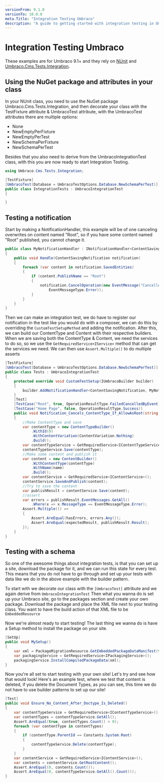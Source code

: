 ```yaml
---
versionFrom: 9.1.0
versionTo: 10.0.0
meta.Title: "Integration Testing Umbraco"
description: "A guide to getting started with integration testing in Umbraco"
---
```


# Integration Testing Umbraco

These examples are for Umbraco 9.1+ and they rely on [NUnit](https://nunit.org/) and [Umbraco.Cms.Tests.Integration](https://github.com/umbraco/Umbraco-CMS/tree/v10/contrib/tests/Umbraco.Tests.Integration).

## Using the NuGet package and attributes in your class

In your NUnit class, you need to use the NuGet package Umbraco.Cms.Tests.Integration, and then decorate your class with the TestFixture attribute & UmbracoTest attribute, with the UmbracoTest attributes there are multiple options:

- None
- NewEmptyPerFixture
- NewEmptyPerTest
- NewSchemaPerFixture
- NewSchemaPerTest

Besides that you also need to derive from the UmbracoIntegrationTest class, with this you are now ready to start Integration Testing.

```csharp
using Umbraco.Cms.Tests.Integration;

[TestFixture]
[UmbracoTest(Database = UmbracoTestOptions.Database.NewSchemaPerTest)]
public class IntegrationTests : UmbracoIntegrationTest
{

}
```

## Testing a notification

Start by making a NotificationHandler, this example will be of one canceling overwrites on content named "Root", so if you have some content named "Root" published, you cannot change it.

```csharp
public class MyNotificationHandler : INotificationHandler<ContentSavingNotification>
{
    public void Handle(ContentSavingNotification notification)
    {
        foreach (var content in notification.SavedEntities)
        {
            if (content.PublishName == "Root")
            {
                notification.CancelOperation(new EventMessage("Cancelled", "Please do not change root content",
                    EventMessageType.Error));
            }
        }
    }
}
```

Then we can make an integration test, we do have to register our notification in the test like you would do with a composer, we can do this by overriding the `CustomTestSetupMethod` and adding the notification.
After this, we can build our ContentType and Content with their respective builders.
When we are saving both the ContentType & Content, we need the services to do so, so we use the `GetRequiredService<IService>` method that can get the services we need.
We can then use `Assert.Multiple()` to do multiple asserts

```csharp
[TestFixture]
[UmbracoTest(Database = UmbracoTestOptions.Database.NewSchemaPerTest)]
public class Tests : UmbracoIntegrationTest
{
    protected override void CustomTestSetup(IUmbracoBuilder builder)
    {
        builder.AddNotificationHandler<ContentSavingNotification, MyNotificationHandler>();
    }
    [Test]
    [TestCase("Root", true, OperationResultType.FailedCancelledByEvent)]
    [TestCase("Home Page", false, OperationResultType.Success)]
    public void Notification_Cancels_ContentType_If_AllowAsRoot(string name, bool hasErrors, OperationResultType expectedResult)
    {
        //Make ContentType and save
        var contentType = new ContentTypeBuilder()
            .WithId(0)
            .WithContentVariation(ContentVariation.Nothing)
            .Build();
        var contentTypeService = GetRequiredService<IContentTypeService>();
        contentTypeService.Save(contentType);
        //Make some content and publish it
        var content = new ContentBuilder()
            .WithContentType(contentType)
            .WithName(name)
            .Build();
        var contentService = GetRequiredService<IContentService>();
        contentService.SaveAndPublish(content);
        //Try to save the content
        var publishResult = contentService.Save(content);
        //assert
        var errors = publishResult.EventMessages.GetAll()
            .Where(x => x.MessageType == EventMessageType.Error);
        Assert.Multiple(() =>
        {
            Assert.AreEqual(hasErrors, errors.Any());
            Assert.AreEqual(expectedResult, publishResult.Result);
        });
    }
}
```

## Testing with a schema

So one of the awesome things about integration tests, is that you can set up a site, download the package for it, and we can run this state for every test.
This means that you do not have to go through and set up your tests with data like we do in the above example with the builder pattern.

To start with we decorate our class with the `[UmbracoTest]` attribute and we again derive from `UmbracoIntegrationTest`
Then what you wanna do is set up your Umbraco site, go to the packages section and create your own package. Download the package and place the XML file next to your testing class. You want to have the build action of that XML file to be `EmbeddedResource`

Now we're almost ready to start testing! The last thing we wanna do is have a Setup method to install the package on your site.

```csharp
[SetUp]
public void MySetup()
{
    var xml = PackageMigrationResource.GetEmbeddedPackageDataManifest(this.GetType());
    var packagingService = GetRequiredService<IPackagingService>();
    packagingService.InstallCompiledPackageData(xml);
}
```

Now you're all set to start testing with your own site! Let's try and see how that would look!
Here's an example test, where we test that content is deleted, if you delete the Document Types, as you can see, this time we do not have to use builder patterns to set up our site!

```csharp
[Test]
public void Ensure_No_Content_After_Doctype_Is_Deleted()
{
    var contentTypeService = GetRequiredService<IContentTypeService>();
    var contentTypes = contentTypeService.GetAll();
    Assert.AreEqual(true, contentTypes.Count() > 0);
    foreach (var contentType in contentTypes)
    {
        if (contentType.ParentId == Constants.System.Root)
        {
            contentTypeService.Delete(contentType);
        }
    }
    var contentService = GetRequiredService<IContentService>();
    var contents = contentService.GetRootContent();
    Assert.AreEqual(0, contents.Count());
    Assert.AreEqual(0, contentTypeService.GetAll().Count());
}
```
